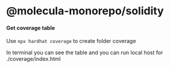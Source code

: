 # @molecula-monorepo/solidity

#### Get coverage table

Use `npx hardhat coverage` to create folder coverage

In terminal you can see the table and you can run local host for ./coverage/index.html
